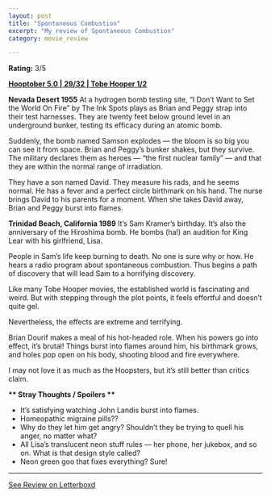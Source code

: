```yaml
---
layout: post
title: "Spontaneous Combustion"
excerpt: "My review of Spontaneous Combustion"
category: movie_review

---
```


**Rating:** 3/5

<b><a href="https://boxd.it/pRFMi/detail" rel="nofollow">Hooptober 5.0 | 29/32 | Tobe Hooper 1/2</a></b>

<b>Nevada Desert 1955</b>
At a hydrogen bomb testing site, “I Don’t Want to Set the World On Fire” by The Ink Spots plays as Brian and Peggy strap into their test harnesses. They are twenty feet below ground level in an underground bunker, testing its efficacy during an atomic bomb.

Suddenly, the bomb named Samson explodes — the bloom is so big you can see it from space. Brian and Peggy’s bunker shakes, but they survive. The military declares them as heroes — “the first nuclear family” — and that they are within the normal range of irradiation.

They have a son named David. They measure his rads, and he seems normal. He has a fever and a perfect circle birthmark on his hand. The nurse brings David to his parents for a moment. When she takes David away, Brian and Peggy burst into flames.

<b>Trinidad Beach, California 1989</b>
It’s Sam Kramer’s birthday. It’s also the anniversary of the Hiroshima bomb. He bombs (ha!) an audition for King Lear with his girlfriend, Lisa.

People in Sam’s life keep burning to death. No one is sure why or how. He hears a radio program about spontaneous combustion. Thus begins a path of discovery that will lead Sam to a horrifying discovery.

Like many Tobe Hooper movies, the established world is fascinating and weird. But with stepping through the plot points, it feels effortful and doesn’t quite gel.

Nevertheless, the effects are extreme and terrifying.

Brian Dourif makes a meal of his hot-headed role. When his powers go into effect, it’s brutal! Things burst into flames around him, his birthmark grows, and holes pop open on his body, shooting blood and fire everywhere.

I may not love it as much as the Hoopsters, but it’s still better than critics claim.


<b>** Stray Thoughts / Spoilers **</b>
* It’s satisfying watching John Landis burst into flames.
* Homeopathic migraine pills??
* Why do they let him get angry? Shouldn’t they be trying to quell his anger, no matter what?
* All Lisa’s translucent neon stuff rules — her phone, her jukebox, and so on. What is that design style called?
* Neon green goo that fixes everything? Sure!

<hr>

[See Review on Letterboxd](https://boxd.it/6nge1f)
